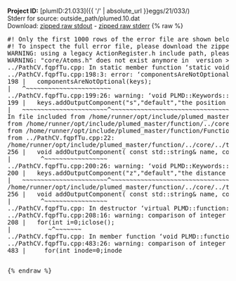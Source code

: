 **Project ID:** [plumID:21.033]({{ '/' | absolute_url }}eggs/21/033/)  
Stderr for source:  outside_path/plumed.10.dat   
Download: [zipped raw stdout](plumed.10.dat.plumed_master.stdout.txt.zip) - [zipped raw stderr](plumed.10.dat.plumed_master.stderr.txt.zip) 
{% raw %}
<pre>
#! Only the first 1000 rows of the error file are shown below
#! To inspect the full error file, please download the zipped raw stderr file above
WARNING: using a legacy ActionRegister.h include path, please use <<#include "core/ActionRegister.h">>
WARNING: "core/Atoms.h" does not exist anymore in  version >=2.10, you should change your code.
../PathCV.fqpfTu.cpp: In static member function ‘static void PLMD::function::PathCV::registerKeywords(PLMD::Keywords&)’:
../PathCV.fqpfTu.cpp:198:3: error: ‘componentsAreNotOptional’ was not declared in this scope
198 |   componentsAreNotOptional(keys);
|   ^~~~~~~~~~~~~~~~~~~~~~~~
../PathCV.fqpfTu.cpp:199:26: warning: ‘void PLMD::Keywords::addOutputComponent(const std::string&, const std::string&, const std::string&)’ is deprecated: Use addOutputComponent with four argument and specify valid types for value from scalar/vector/matrix/grid [-Wdeprecated-declarations]
199 |   keys.addOutputComponent("s","default","the position on the path");
|   ~~~~~~~~~~~~~~~~~~~~~~~^~~~~~~~~~~~~~~~~~~~~~~~~~~~~~~~~~~~~~~~~~
In file included from /home/runner/opt/include/plumed_master/function/../core/Action.h:27,
from /home/runner/opt/include/plumed_master/function/../core/ActionWithValue.h:25,
from /home/runner/opt/include/plumed_master/function/Function.h:25,
from ../PathCV.fqpfTu.cpp:22:
/home/runner/opt/include/plumed_master/function/../core/../tools/Keywords.h:256:8: note: declared here
256 |   void addOutputComponent( const std::string& name, const std::string& key, const std::string& descr );
|        ^~~~~~~~~~~~~~~~~~
../PathCV.fqpfTu.cpp:200:26: warning: ‘void PLMD::Keywords::addOutputComponent(const std::string&, const std::string&, const std::string&)’ is deprecated: Use addOutputComponent with four argument and specify valid types for value from scalar/vector/matrix/grid [-Wdeprecated-declarations]
200 |   keys.addOutputComponent("z","default","the distance from the path");
|   ~~~~~~~~~~~~~~~~~~~~~~~^~~~~~~~~~~~~~~~~~~~~~~~~~~~~~~~~~~~~~~~~~~~
/home/runner/opt/include/plumed_master/function/../core/../tools/Keywords.h:256:8: note: declared here
256 |   void addOutputComponent( const std::string& name, const std::string& key, const std::string& descr );
|        ^~~~~~~~~~~~~~~~~~
../PathCV.fqpfTu.cpp: In destructor ‘virtual PLMD::function::PathCV::~PathCV()’:
../PathCV.fqpfTu.cpp:208:16: warning: comparison of integer expressions of different signedness: ‘int’ and ‘unsigned int’ [-Wsign-compare]
208 |   for(int i=0;i<mw_n_;++i){
|               ~^~~~~~
../PathCV.fqpfTu.cpp: In constructor ‘PLMD::function::PathCV::PathCV(const PLMD::ActionOptions&)’:
../PathCV.fqpfTu.cpp:236:16: warning: comparison of integer expressions of different signedness: ‘int’ and ‘unsigned int’ [-Wsign-compare]
236 |   for(int i=0;i<mw_n_;++i){
|               ~^~~~~~
../PathCV.fqpfTu.cpp:259:11: warning: comparison of integer expressions of different signedness: ‘int’ and ‘unsigned int’ [-Wsign-compare]
259 |       if(i==mw_id_) ifiles[i]->close();
|          ~^~~~~~~~
../PathCV.fqpfTu.cpp: In member function ‘void PLMD::function::PathCV::generatePath()’:
../PathCV.fqpfTu.cpp:483:26: warning: comparison of integer expressions of different signedness: ‘int’ and ‘unsigned int’ [-Wsign-compare]
483 |     for(int inode=0;inode<nnodes;inode++){
|                     ~~~~~^~~~~~~
../PathCV.fqpfTu.cpp: In member function ‘void PLMD::function::PathCV::readMultipleWalkers()’:
../PathCV.fqpfTu.cpp:941:16: warning: comparison of integer expressions of different signedness: ‘int’ and ‘unsigned int’ [-Wsign-compare]
941 |   for(int i=0;i<mw_n_;++i){
|               ~^~~~~~
../PathCV.fqpfTu.cpp:942:9: warning: comparison of integer expressions of different signedness: ‘int’ and ‘unsigned int’ [-Wsign-compare]
942 |     if(i==mw_id_) continue;
|        ~^~~~~~~~
../PathCV.fqpfTu.cpp:957:5: error: invalid use of incomplete type ‘class PLMD::Communicator’
957 |     comm.Barrier();
|     ^~~~
In file included from /home/runner/opt/include/plumed_master/function/../core/../tools/OFile.h:25,
from /home/runner/opt/include/plumed_master/function/../core/../tools/Log.h:25,
from /home/runner/opt/include/plumed_master/function/../core/Action.h:30:
/home/runner/opt/include/plumed_master/function/../core/../tools/FileBase.h:29:7: note: forward declaration of ‘class PLMD::Communicator’
29 | class Communicator;
|       ^~~~~~~~~~~~
../PathCV.fqpfTu.cpp:958:5: error: invalid use of incomplete type ‘class PLMD::Communicator’
958 |     multi_sim_comm.Barrier();
|     ^~~~~~~~~~~~~~
/home/runner/opt/include/plumed_master/function/../core/../tools/FileBase.h:29:7: note: forward declaration of ‘class PLMD::Communicator’
29 | class Communicator;
|       ^~~~~~~~~~~~
terminate called after throwing an instance of 'PLMD::Plumed::ExceptionError'
what():
(core/PlumedMain.cpp:1499) void PLMD::PlumedMain::load(const std::string&)
An error happened while executing command env PLUMED_ROOT='/home/runner/opt/lib/plumed_master' PLUMED_VERSION='2.11.0-dev' PLUMED_HTMLDIR='/home/runner/opt/share/doc/plumed_master' PLUMED_INCLUDEDIR='/home/runner/opt/include' PLUMED_PROGRAM_NAME='plumed_master' PLUMED_IS_INSTALLED='yes' "/home/runner/opt/lib/plumed_master"/scripts/mklib.sh -n -o ./../PathCV.2.11.0-dev.so ../PathCV.cpp

[fv-az1947-39:10604] *** Process received signal ***
[fv-az1947-39:10604] Signal: Aborted (6)
[fv-az1947-39:10604] Signal code:  (-6)
[fv-az1947-39:10604] [ 0] /lib/x86_64-linux-gnu/libc.so.6(+0x45330)[0x7f3e8a645330]
[fv-az1947-39:10604] [ 1] /lib/x86_64-linux-gnu/libc.so.6(pthread_kill+0x11c)[0x7f3e8a69eb2c]
[fv-az1947-39:10604] [ 2] /lib/x86_64-linux-gnu/libc.so.6(gsignal+0x1e)[0x7f3e8a64527e]
[fv-az1947-39:10604] [ 3] /lib/x86_64-linux-gnu/libc.so.6(abort+0xdf)[0x7f3e8a6288ff]
[fv-az1947-39:10604] [ 4] /lib/x86_64-linux-gnu/libstdc++.so.6(+0xa5ff5)[0x7f3e8aaa5ff5]
[fv-az1947-39:10604] [ 5] /lib/x86_64-linux-gnu/libstdc++.so.6(+0xbb0da)[0x7f3e8aabb0da]
[fv-az1947-39:10604] [ 6] /lib/x86_64-linux-gnu/libstdc++.so.6(_ZSt10unexpectedv+0x0)[0x7f3e8aaa5a55]
[fv-az1947-39:10604] [ 7] /lib/x86_64-linux-gnu/libstdc++.so.6(+0xa5a6f)[0x7f3e8aaa5a6f]
[fv-az1947-39:10604] [ 8] plumed_master(+0x146dd)[0x5620701f86dd]
[fv-az1947-39:10604] [ 9] /lib/x86_64-linux-gnu/libc.so.6(+0x2a1ca)[0x7f3e8a62a1ca]
[fv-az1947-39:10604] [10] /lib/x86_64-linux-gnu/libc.so.6(__libc_start_main+0x8b)[0x7f3e8a62a28b]
[fv-az1947-39:10604] [11] plumed_master(+0x15365)[0x5620701f9365]
[fv-az1947-39:10604] *** End of error message ***
</pre>
{% endraw %}
